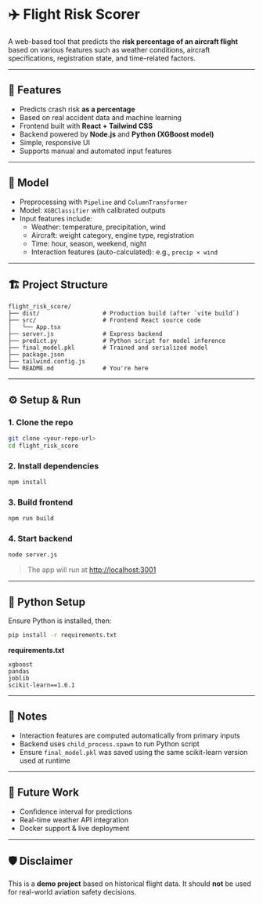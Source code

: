 # ✈️ Flight Risk Scorer

A web-based tool that predicts the **risk percentage of an aircraft flight** based on various features such as weather conditions, aircraft specifications, registration state, and time-related factors.

---

## 🚀 Features

- Predicts crash risk **as a percentage**
- Based on real accident data and machine learning
- Frontend built with **React + Tailwind CSS**
- Backend powered by **Node.js** and **Python (XGBoost model)**
- Simple, responsive UI
- Supports manual and automated input features

---

## 🧠 Model

- Preprocessing with `Pipeline` and `ColumnTransformer`
- Model: `XGBClassifier` with calibrated outputs
- Input features include:
  - Weather: temperature, precipitation, wind
  - Aircraft: weight category, engine type, registration
  - Time: hour, season, weekend, night
  - Interaction features (auto-calculated): e.g., `precip × wind`

---

## 🏗️ Project Structure

```
flight_risk_score/
├── dist/                  # Production build (after `vite build`)
├── src/                   # Frontend React source code
│   └── App.tsx
├── server.js              # Express backend
├── predict.py             # Python script for model inference
├── final_model.pkl        # Trained and serialized model
├── package.json
├── tailwind.config.js
└── README.md              # You're here
```

---

## ⚙️ Setup & Run

### 1. Clone the repo

```bash
git clone <your-repo-url>
cd flight_risk_score
```

### 2. Install dependencies

```bash
npm install
```

### 3. Build frontend

```bash
npm run build
```

### 4. Start backend

```bash
node server.js
```

> The app will run at [http://localhost:3001](http://localhost:3001)

---

## 🐍 Python Setup

Ensure Python is installed, then:

```bash
pip install -r requirements.txt
```

**requirements.txt**
```
xgboost
pandas
joblib
scikit-learn==1.6.1
```

---

## 🧠 Notes

- Interaction features are computed automatically from primary inputs
- Backend uses `child_process.spawn` to run Python script
- Ensure `final_model.pkl` was saved using the same scikit-learn version used at runtime

---

## 📌 Future Work

- Confidence interval for predictions
- Real-time weather API integration
- Docker support & live deployment

---

## 🛡️ Disclaimer

This is a **demo project** based on historical flight data. It should **not** be used for real-world aviation safety decisions.
